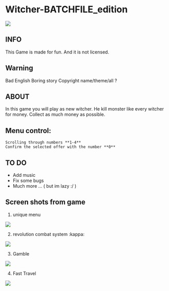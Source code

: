 # Witcher-BATCHFILE_edition
![](https://i.imgur.com/hBnXyeO.png)
## INFO
This Game is made for fun. And it is not licensed.

## Warning
Bad English
Boring story
Copyright name/theme/all ?

## ABOUT
In this game you will play as new witcher. 
He kill monster like every witcher for money. 
Collect as much money as possible.

## Menu control:
    Scrolling through numbers **1-4**
    Confirm the selected offer with the number **0**

## TO DO
- Add music
- Fix some bugs
- Much more ...
( but im lazy :/ )


## Screen shots from game
1. unique menu

![](https://i.imgur.com/cUPXQHe.png)

2. revolution combat system :kappa:

![](https://i.imgur.com/e6XIgPh.png)

3. Gamble

![](https://i.imgur.com/5CjqDuV.png)

4. Fast Travel

![](https://i.imgur.com/1QPzX76.png)
